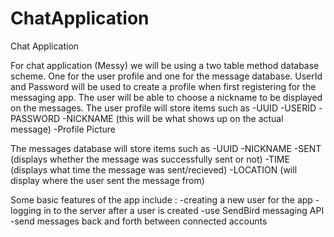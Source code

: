 # ChatApplication
Chat Application

For chat application (Messy) we will be using a two table method database scheme. 
One for the user profile and one for the message database. UserId and Password will be used to create a profile when first registering 
for the messaging app. The user will be able to choose a nickname to be displayed on the messages.
The user profile will store items such as
-UUID
-USERID
-PASSWORD
-NICKNAME (this will be what shows up on the actual message)
-Profile Picture

The messages database will store items such as
-UUID
-NICKNAME
-SENT (displays whether the message was successfully sent or not)
-TIME (displays what time the message was sent/recieved)
-LOCATION (will display where the user sent the message from)

Some basic features of the app include :
-creating a new user for the app
-logging in to the server after a user is created
-use SendBird messaging API
-send messages back and forth between connected accounts
